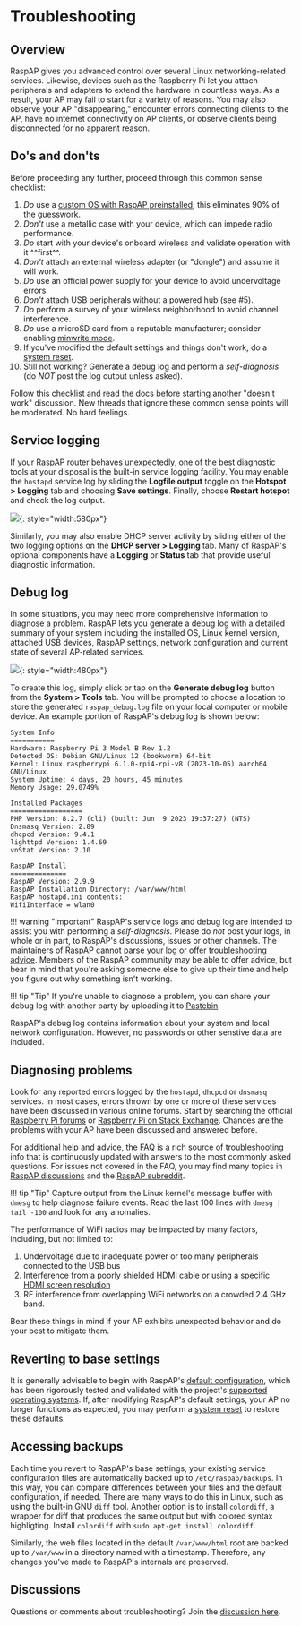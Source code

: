 # Troubleshooting

## Overview
RaspAP gives you advanced control over several Linux networking-related services. Likewise, devices such as the Raspberry Pi let you attach peripherals and adapters to extend the hardware in countless ways. As a result, your AP may fail to start for a variety of reasons. You may also observe your AP "disappearing," encounter errors connecting clients to the AP, have no internet connectivity on AP clients, or observe clients being disconnected for no apparent reason.

## Do's and don'ts
Before proceeding any further, proceed through this common sense checklist:

1. _Do_ use a [custom OS with RaspAP preinstalled](quick_start.md#pre-built-image); this eliminates 90% of the guesswork.
2. _Don't_ use a metallic case with your device, which can impede radio performance.
3. _Do_ start with your device's onboard wireless and validate operation with it ^^first^^.
4. _Don't_ attach an external wireless adapter (or "dongle") and assume it will work.
5. _Do_ use an official power supply for your device to avoid undervoltage errors.
6. _Don't_ attach USB peripherals without a powered hub (see #5).
7. _Do_ perform a survey of your wireless neighborhood to avoid channel interference.
8. _Do_ use a microSD card from a reputable manufacturer; consider enabling [minwrite mode](minwrite.md).
9. If you've modified the default settings and things don't work, do a [system reset](defaults.md#restoring-settings).
10. Still not working? Generate a debug log and perform a _self-diagnosis_ (do _NOT_ post the log output unless asked).

Follow this checklist and read the docs before starting another "doesn't work" discussion. New threads that ignore these common sense points will be moderated. No hard feelings.

## Service logging
If your RaspAP router behaves unexpectedly, one of the best diagnostic tools at your disposal is the built-in service logging facility. You may enable the `hostapd` service log by sliding the **Logfile output** toggle on the **Hotspot > Logging** tab and choosing **Save settings**. Finally, choose
**Restart hotspot** and check the log output.

![](https://user-images.githubusercontent.com/229399/116439036-5c56b080-a84f-11eb-87ee-318932347daf.png){: style="width:580px"}

Similarly, you may also enable DHCP server activity by sliding either of the two logging options on the **DHCP server > Logging** tab. Many of RaspAP's optional components have a **Logging** or **Status** tab that provide useful diagnostic information.

## Debug log
In some situations, you may need more comprehensive information to diagnose a problem. RaspAP lets you generate a debug log with a detailed summary of your system including the installed OS, Linux kernel version, attached USB devices, RaspAP settings, network configuration and current state of several AP-related services.

![](https://github.com/RaspAP/raspap-webgui/assets/229399/66bf5cb5-3d77-44aa-92b8-5ebca6f003ad){: style="width:480px"}

To create this log, simply click or tap on the **Generate debug log** button from the **System > Tools** tab. You will be prompted to choose a location to store the generated `raspap_debug.log` file on your local computer or mobile device. An example portion of RaspAP's debug log is shown below:

```
System Info
===========
Hardware: Raspberry Pi 3 Model B Rev 1.2
Detected OS: Debian GNU/Linux 12 (bookworm) 64-bit
Kernel: Linux raspberrypi 6.1.0-rpi4-rpi-v8 (2023-10-05) aarch64 GNU/Linux
System Uptime: 4 days, 20 hours, 45 minutes
Memory Usage: 29.0749%

Installed Packages
==================
PHP Version: 8.2.7 (cli) (built: Jun  9 2023 19:37:27) (NTS)
Dnsmasq Version: 2.89
dhcpcd Version: 9.4.1
lighttpd Version: 1.4.69
vnStat Version: 2.10

RaspAP Install
==============
RaspAP Version: 2.9.9
RaspAP Installation Directory: /var/www/html
RaspAP hostapd.ini contents:
WifiInterface = wlan0
```

!!! warning "Important"
    RaspAP's service logs and debug log are intended to assist you with performing a _self-diagnosis_. Please do _not_ post your logs, in whole or in part, to RaspAP's discussions, issues or other channels. The maintainers of RaspAP [cannot parse your log or offer troubleshooting advice](issues.md#issue-policy). Members of the RaspAP community may be able to offer advice, but bear in mind that you're asking someone else to give up their time and help you figure out why something isn't working.

!!! tip "Tip"
    If you're unable to diagnose a problem, you can share your debug log with another party by uploading it to <a href="https://pastebin.com/" target="_blank">Pastebin</a>.

RaspAP's debug log contains information about your system and local network configuration. However, no passwords or other senstive data are included.

## Diagnosing problems
Look for any reported errors logged by the `hostapd`, `dhcpcd` or `dnsmasq` services. In most cases, errors thrown by one or more of these services have been discussed in various online forums.
Start by searching the official [Raspberry Pi forums](https://www.raspberrypi.org/forums/) or [Raspberry Pi on Stack Exchange](https://raspberrypi.stackexchange.com/). Chances are the problems with your AP have been discussed and answered before.

For additional help and advice, the [FAQ](faq.md) is a rich source of troubleshooting info that is continuously updated with answers to the most commonly asked questions. For issues not covered in
the FAQ, you may find many topics in [RaspAP discussions](https://github.com/RaspAP/raspap-webgui/discussions) and the [RaspAP subreddit](https://reddit.com/r/RaspAP).

!!! tip "Tip"
    Capture output from the Linux kernel's message buffer with `dmesg` to help diagnose failure events. Read the last 100 lines with `dmesg | tail -100` and look for any anomalies.

The performance of WiFi radios may be impacted by many factors, including, but not limited to:

1.  Undervoltage due to inadequate power or too many peripherals connected to the USB bus
2.  Interference from a poorly shielded HDMI cable or using a [specific HDMI screen resolution](https://www.enricozini.org/blog/2019/himblick/raspberry-pi-4-loses-wifi-at-2560x1440-screen-resolution/)
3.  RF interference from overlapping WiFi networks on a crowded 2.4 GHz band.

Bear these things in mind if your AP exhibits unexpected behavior and do your best to mitigate them.
 
## Reverting to base settings
It is generally advisable to begin with RaspAP's [default configuration](defaults.md), which has been rigorously tested and validated with the project's [supported operating systems](index.md#compatible-operating-systems). If, after modifying RaspAP's default settings, your AP no longer functions as expected, you may perform a [system reset](defaults.md#restoring-settings) to restore these defaults.

## Accessing backups
Each time you revert to RaspAP's base settings, your existing service configuration files are automatically backed up to `/etc/raspap/backups`. In this way, you can compare differences between your files and the default configuration, if needed.
There are many ways to do this in Linux, such as using the built-in GNU `diff` tool. Another option is to install `colordiff`, a wrapper for diff that produces the same output but with colored syntax highligting.
Install `colordiff` with `sudo apt-get install colordiff`.

Similarly, the web files located in the default `/var/www/html` root are backed up to `/var/www` in a directory named with a timestamp. Therefore, any changes you've made to RaspAP's internals are preserved. 

## Discussions
Questions or comments about troubleshooting? Join the [discussion here](https://github.com/RaspAP/raspap-webgui/discussions/).

